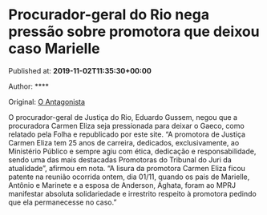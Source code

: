 
# Procurador-geral do Rio nega pressão sobre promotora que deixou caso Marielle

Published at: **2019-11-02T11:35:30+00:00**

Author: ****

Original: [O Antagonista](https://www.oantagonista.com/brasil/procurador-geral-do-rio-nega-pressao-sobre-promotora-que-deixou-caso-marielle/)

O procurador-geral de Justiça do Rio, Eduardo Gussem, negou que a procuradora Carmen Eliza seja pressionada para deixar o Gaeco, como relatado pela Folha e republicado por este site.
“A promotora de Justiça Carmen Eliza tem 25 anos de carreira, dedicados, exclusivamente, ao Ministério Público e sempre agiu com ética, dedicação e responsabilidade, sendo uma das mais destacadas Promotoras do Tribunal do Juri da atualidade”, afirmou em nota.
“A lisura da promotora Carmen Eliza ficou patente na reunião ocorrida ontem, dia 01/11, quando os pais de Marielle, Antônio e Marinete e a esposa de Anderson, Ághata, foram ao MPRJ manifestar absoluta solidariedade e irrestrito respeito à promotora pedindo que ela permanecesse no caso.”
